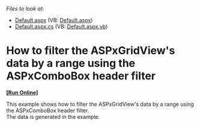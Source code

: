 <!-- default file list -->
*Files to look at*:

* [Default.aspx](./CS/Default.aspx) (VB: [Default.aspx](./VB/Default.aspx))
* [Default.aspx.cs](./CS/Default.aspx.cs) (VB: [Default.aspx.vb](./VB/Default.aspx.vb))
<!-- default file list end -->
# How to filter the ASPxGridView's data by a range using the ASPxComboBox header filter 
<!-- run online -->
**[[Run Online]](https://codecentral.devexpress.com/e2975/)**
<!-- run online end -->


<p>This example shows how to filter the ASPxGridView's data by a range using the ASPxComboBox header filter.<br />
The data is generated in the example.</p>

<br/>


